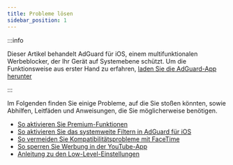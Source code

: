 ```yaml
---
title: Probleme lösen
sidebar_position: 1
---
```


:::info

Dieser Artikel behandelt AdGuard für iOS, einem multifunktionalen Werbeblocker, der Ihr Gerät auf Systemebene schützt. Um die Funktionsweise aus erster Hand zu erfahren, [laden Sie die AdGuard-App herunter](https://agrd.io/download-kb-adblock)

:::

Im Folgenden finden Sie einige Probleme, auf die Sie stoßen könnten, sowie Abhilfen, Leitfäden und Anweisungen, die Sie möglicherweise benötigen.

- [So aktivieren Sie Premium-Funktionen](/adguard-for-ios/solving-problems/premium-activation.md)
- [So aktivieren Sie das systemweite Filtern in AdGuard für iOS](/adguard-for-ios/solving-problems/system-wide-filtering.md)
- [So vermeiden Sie Kompatibilitätsprobleme mit FaceTime](/adguard-for-ios/solving-problems/facetime-compatibility-issues.md)
- [So sperren Sie Werbung in der YouTube-App](/adguard-for-ios/solving-problems/block-youtube-ads.md)
- [Anleitung zu den Low-Level-Einstellungen](/adguard-for-ios/solving-problems/low-level-settings.md)
